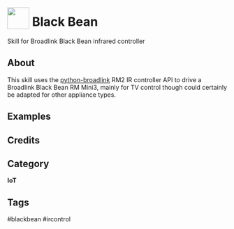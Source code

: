 # <img src='https://raw.githack.com/FortAwesome/Font-Awesome/master/svgs/solid/robot.svg' card_color='#40DBB0' width='50' height='50' style='vertical-align:bottom'/> Black Bean
Skill for Broadlink Black Bean infrared controller

## About
This skill uses the [python-broadlink](https://github.com/mjg59/python-broadlink) RM2 IR controller API to drive a Broadlink Black Bean RM Mini3, mainly for TV control though could certainly be adapted for other appliance types.

## Examples

## Credits

## Category
**IoT**

## Tags
#blackbean
#ircontrol
